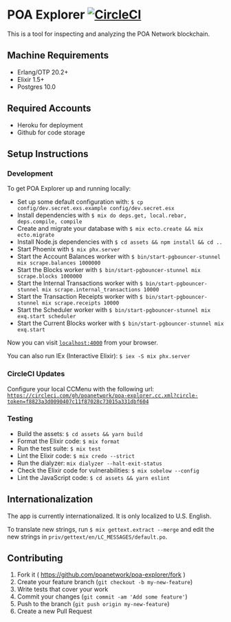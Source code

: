 # POA Explorer [![CircleCI](https://circleci.com/gh/poanetwork/poa-explorer.svg?style=svg&circle-token=f8823a3d0090407c11f87028c73015a331dbf604)](https://circleci.com/gh/poanetwork/poa-explorer)

This is a tool for inspecting and analyzing the POA Network blockchain.


## Machine Requirements

* Erlang/OTP 20.2+
* Elixir 1.5+
* Postgres 10.0


## Required Accounts

* Heroku for deployment
* Github for code storage


## Setup Instructions

### Development

To get POA Explorer up and running locally:

  * Set up some default configuration with: `$ cp config/dev.secret.exs.example config/dev.secret.esx`
  * Install dependencies with `$ mix do deps.get, local.rebar, deps.compile, compile`
  * Create and migrate your database with `$ mix ecto.create && mix ecto.migrate`
  * Install Node.js dependencies with `$ cd assets && npm install && cd ..`
  * Start Phoenix with `$ mix phx.server`
  * Start the Account Balances worker with `$ bin/start-pgbouncer-stunnel mix scrape.balances 1000000`
  * Start the Blocks worker with `$ bin/start-pgbouncer-stunnel mix scrape.blocks 1000000`
  * Start the Internal Transactions worker with `$ bin/start-pgbouncer-stunnel mix scrape.internal_transactions 10000`
  * Start the Transaction Receipts worker with `$ bin/start-pgbouncer-stunnel mix scrape.receipts 10000`
  * Start the Scheduler worker with `$ bin/start-pgbouncer-stunnel mix exq.start scheduler`
  * Start the Current Blocks worker with `$ bin/start-pgbouncer-stunnel mix exq.start`


Now you can visit [`localhost:4000`](http://localhost:4000) from your browser.

You can also run IEx (Interactive Elixir): `$ iex -S mix phx.server`

### CircleCI Updates

Configure your local CCMenu with the following url: [`https://circleci.com/gh/poanetwork/poa-explorer.cc.xml?circle-token=f8823a3d0090407c11f87028c73015a331dbf604`](https://circleci.com/gh/poanetwork/poa-explorer.cc.xml?circle-token=f8823a3d0090407c11f87028c73015a331dbf604)

### Testing

  * Build the assets: `$ cd assets && yarn build`
  * Format the Elixir code: `$ mix format`
  * Run the test suite: `$ mix test`
  * Lint the Elixir code: `$ mix credo --strict`
  * Run the dialyzer: `mix dialyzer --halt-exit-status`
  * Check the Elixir code for vulnerabilities: `$ mix sobelow --config`
  * Lint the JavaScript code: `$ cd assets && yarn eslint`


## Internationalization

The app is currently internationalized. It is only localized to U.S. English.

To translate new strings, run `$ mix gettext.extract --merge` and edit the new strings in `priv/gettext/en/LC_MESSAGES/default.po`.

## Contributing

1. Fork it ( https://github.com/poanetwork/poa-explorer/fork )
2. Create your feature branch (`git checkout -b my-new-feature`)
3. Write tests that cover your work
4. Commit your changes (`git commit -am 'Add some feature'`)
5. Push to the branch (`git push origin my-new-feature`)
6. Create a new Pull Request
